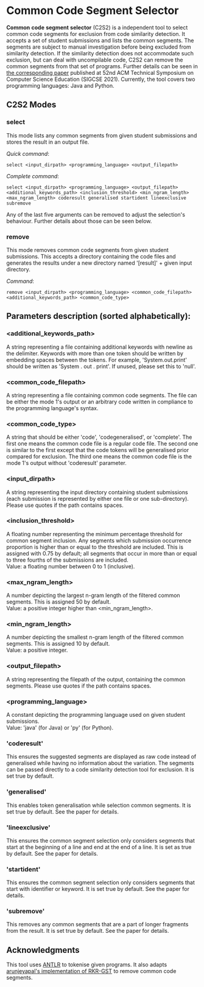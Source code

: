 # Common Code Segment Selector

**Common** **code** **segment** **selector** \(C2S2\) is a independent tool to select common code segments for exclusion from code similarity detection. It accepts a set of student submissions and lists the common segments. The segments are subject to manual investigation before being excluded from similarity detection. If the similarity detection does not accommodate such exclusion, but can deal with uncompilable code, C2S2 can remove the common segments from that set of programs.
Further details can be seen in [the corresponding paper](https://dl.acm.org/doi/10.1145/3408877.3432436) published at 52nd ACM Technical Symposium on Computer Science Education (SIGCSE 2021). Currently, the tool covers two programming languages: Java and Python. 

## C2S2 Modes 
### select
This mode lists any common segments from given student submissions and stores the result in an output file.  

*Quick command*: 
```
select <input_dirpath> <programming_language> <output_filepath> 
```  

*Complete command*: 
```
select <input_dirpath> <programming_language> <output_filepath> <additional_keywords_path> <inclusion_threshold> <min_ngram_length> <max_ngram_length> coderesult generalised startident lineexclusive subremove
```  
 Any of the last five arguments can be removed to adjust the selection's behaviour. Further details about those can be seen below.


### remove
This mode removes common code segments from given student submissions. This accepts a directory containing the code files and generates the results under a new directory named '[result]' + given input directory.

*Command*: 
```
remove <input_dirpath> <programming_language> <common_code_filepath> <additional_keywords_path> <common_code_type>
```  

## Parameters description \(sorted alphabetically\):  
### <additional_keywords_path>
A string representing a file containing additional keywords with newline as the delimiter. Keywords with more than one token should be written by embedding spaces between the tokens. For example, 'System.out.print' should be written as \'System . out . print\'. If unused, please set this to \'null\'.  
### <common_code_filepath>
A string representing a file containing common code segments. The file can be either the mode 1's output or an arbitrary code written in compliance to the programming language's syntax.
### <common_code_type>
A string that should be either 'code', 'codegeneralised', or 'complete'. The first one means the common code file is a regular code file. The second one is similar to the first except that the code tokens will be generalised prior compared for exclusion. The third one means the common code file is the mode 1's output without 'coderesult' parameter.
### <input_dirpath>
A string representing the input directory containing student submissions (each submission is represented by either one file or one sub-directory). Please use quotes if the path contains spaces.
### <inclusion_threshold>
A floating number representing the minimum percentage threshold for common segment inclusion. Any segments which submission occurrence proportion is higher than or equal to the threshold are included. This is assigned with 0.75 by default; all segments that occur in more than or equal to three fourths of the submissions are included.  
Value: a floating number between 0 to 1 (inclusive).
### <max_ngram_length>
A number depicting the largest n-gram length of the filtered common segments. This is assigned 50 by default.  
Value: a positive integer higher than <min_ngram_length>.
### <min_ngram_length>
A number depicting the smallest n-gram length of the filtered common segments. This is assigned 10 by default.  
Value: a positive integer.
### <output_filepath>
A string representing the filepath of the output, containing the common segments. Please use quotes if the path contains spaces.
### <programming_language>
A constant depicting the programming language used on given student submissions.  
Value: 'java' (for Java) or 'py' (for Python).
### 'coderesult'
This ensures the suggested segments are displayed as raw code instead of generalised while having no information about the variation. The segments can be passed directly to a code similarity detection tool for exclusion. It is set true by default.
### 'generalised'
This enables token generalisation while selection common segments. It is set true by default. See the paper for details.
### 'lineexclusive'
This ensures the common segment selection only considers segments that start at the beginning of a line and end at the end of a line. It is set as true by default. See the paper for details.
### 'startident'
This ensures the common segment selection only considers segments that start with identifier or keyword. It is set true by default. See the paper for details.
### 'subremove'
This removes any common segments that are a part of longer fragments from the result. It is set true by default. See the paper for details.

## Acknowledgments
This tool uses [ANTLR](https://www.antlr.org/) to tokenise given programs. It also adapts [arunjeyapal's implementation of RKR-GST](https://github.com/arunjeyapal/GreedyStringTiling) to remove common code segments.
